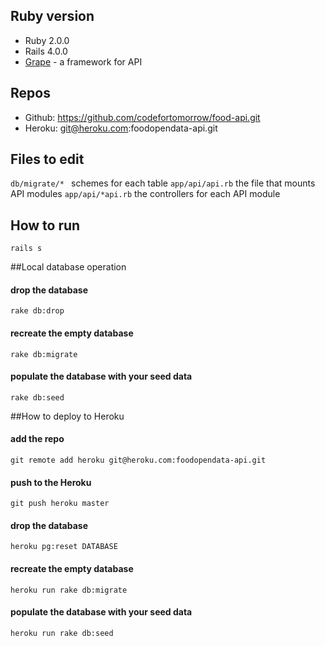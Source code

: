 ## Ruby version
 - Ruby 2.0.0
 - Rails 4.0.0
 - [Grape](https://github.com/intridea/grape) - a framework for API
 
## Repos
 - Github: https://github.com/codefortomorrow/food-api.git
 - Heroku: git@heroku.com:foodopendata-api.git

## Files to edit
`db/migrate/* ` schemes for each table
`app/api/api.rb` the file that mounts API modules
`app/api/*api.rb` the controllers for each API module


## How to run
`rails s`


##Local database operation
#### drop the database
`rake db:drop`

#### recreate the empty database
`rake db:migrate`

#### populate the database with your seed data
`rake db:seed`


##How to deploy to Heroku

#### add the repo
`git remote add heroku git@heroku.com:foodopendata-api.git`

#### push to the Heroku
`git push heroku master`

#### drop the database
`heroku pg:reset DATABASE`

#### recreate the empty database
`heroku run rake db:migrate`

#### populate the database with your seed data
`heroku run rake db:seed`





